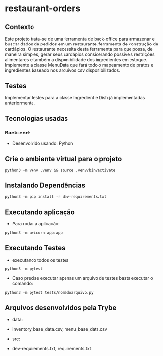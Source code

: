 # restaurant-orders

## Contexto
Este projeto trata-se de uma ferramenta de back-office para armazenar e buscar dados de pedidos em um restaurante. ferramenta de construção de cardápios. O restaurante necessita desta ferramenta para que possa, de maneira simples, gerar seus cardápios considerando possíveis restrições alimentares e também a disponibilidade dos ingredientes em estoque. Implemente a classe MenuData que fará todo o mapeamento de pratos e ingredientes baseado nos arquivos csv disponibilizados.

## Testes
Implementar testes para a classe Ingredient e Dish já implementadas anteriormente.

## Tecnologias usadas

### Back-end:
- Desenvolvido usando: Python

## Crie o ambiente virtual para o projeto
```
python3 -m venv .venv && source .venv/bin/activate
```
## Instalando Dependências
```
python3 -m pip install -r dev-requirements.txt
```
## Executando aplicação
* Para rodar a aplicacão:
```
python3 -m uvicorn app:app
```

## Executando Testes
* executando todos os testes
 ```
 python3 -m pytest
```
* Caso precise executar apenas um arquivo de testes basta executar o comando:
```
python3 -m pytest tests/nomedoarquivo.py
```
## Arquivos desenvolvidos pela Trybe
* data:
- inventory_base_data.csv, menu_base_data.csv
* src:
- dev-requirements.txt, requirements.txt
